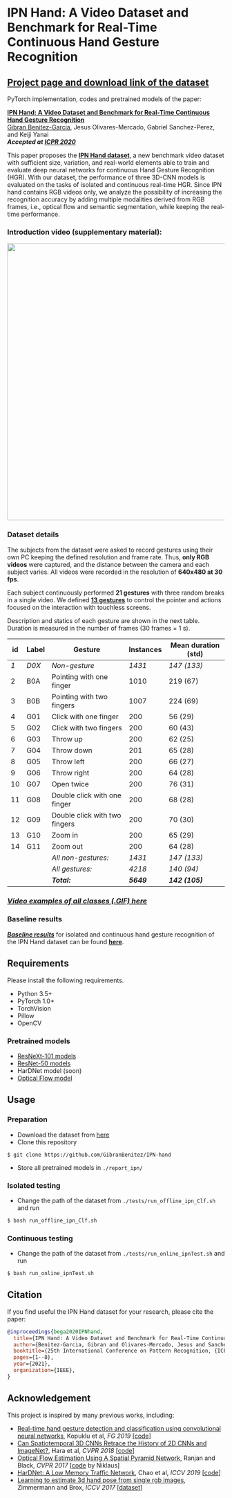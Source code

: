 # IPN Hand: A Video Dataset and Benchmark for Real-Time Continuous Hand Gesture Recognition
## [Project page and download link of the dataset](https://gibranbenitez.github.io/IPN_Hand/)

PyTorch implementation, codes and pretrained models of the paper: 

[__IPN Hand: A Video Dataset and Benchmark for Real-Time Continuous Hand Gesture Recognition__](https://arxiv.org/abs/2005.02134)
<br>
[Gibran Benitez-Garcia](https://gibranbenitez.github.io), Jesus Olivares-Mercado, Gabriel Sanchez-Perez, and Keiji Yanai
<br>
___Accepted at [ICPR 2020](https://www.icpr2020.it/)___

This paper proposes the [__IPN Hand dataset__](https://gibranbenitez.github.io/IPN_Hand/), a new benchmark video dataset with sufficient size, variation, and real-world elements able to train and evaluate deep neural networks for continuous Hand Gesture Recognition (HGR).
With our dataset, the performance of three 3D-CNN models is evaluated on the tasks of isolated and continuous real-time HGR.
Since IPN hand contains RGB videos only, we analyze the possibility of increasing the recognition accuracy by adding multiple modalities derived from RGB frames, i.e., optical flow and semantic segmentation, while keeping the real-time performance. 

### Introduction video (supplementary material):

<div align="center" style="width:image width px;">
  <img src="https://img.youtube.com/vi/OH3n5rf2wV8/maxresdefault.jpg" href="https://youtu.be/OH3n5rf2wV8" width="640">
</div>

### Dataset details

The subjects from the dataset were asked to record gestures using their own PC keeping the defined resolution and frame rate. 
Thus, __only RGB videos__ were captured, and the distance between the camera and each subject varies.
All videos were recorded in the resolution of __640x480 at 30 fps__. 

Each subject continuously performed __21 gestures__ with three random breaks in a single video.
We defined [__13 gestures__](https://gibranbenitez.github.io/IPN_Hand/Classes) to control the pointer and actions focused on the interaction with touchless screens.

Description and statics of each gesture are shown in the next table. 
Duration is measured in the number of frames (30 frames = 1 s).

id |	Label |  Gesture	| Instances	| Mean duration (std)
-- | -------- | -------- | ---------- | -------------------
_1_ | _D0X_ | _Non-gesture_ | _1431_ |	_147 (133)_
2	| B0A | Pointing with one finger	| 1010	| 219 (67)
3  | B0B |	Pointing with two fingers	| 1007	| 224 (69)
4	| G01 | Click with one finger	| 200	| 56 (29)
5	| G02 | Click with two fingers | 200	| 60 (43)
6	| G03 | Throw up	| 200	| 62 (25)
7	| G04 | Throw down	| 201	| 65 (28)
8	| G05 | Throw left	| 200	| 66 (27)
9	| G06 | Throw right	| 200	| 64 (28)
10	| G07 | Open twice	| 200	| 76 (31)
11	| G08 | Double click with one finger	| 200	| 68 (28)
12	| G09 | Double click with two fingers	| 200	| 70 (30)
13	| G10 | Zoom in	| 200	| 65 (29)
14	| G11 | Zoom out	| 200	| 64 (28)
| |  | _All non-gestures:_	| _1431_	| _147 (133)_
| |   | _All gestures:_	| _4218_	| _140 (94)_
|  | |  ___Total:___	| ___5649___	| ___142 (105)___

### [_Video examples of all classes (.GIF) here_](https://gibranbenitez.github.io/IPN_Hand/Classes)

### Baseline results

[___Baseline results___](https://gibranbenitez.github.io/IPN_Hand/Results) for isolated and continuous hand gesture recognition of the IPN Hand dataset can be found [__here__](https://gibranbenitez.github.io/IPN_Hand/Results).

## Requirements
Please install the following requirements.

- Python 3.5+
- PyTorch 1.0+
- TorchVision
- Pillow
- OpenCV

### Pretrained models
* [ResNeXt-101 models](https://drive.google.com/open?id=156fE3mO3YdFPY4pfreWYQn5sxQdu7Bmt) 
* [ResNet-50 models](https://drive.google.com/open?id=1X9uom_f0euHmhAgO8XNJUqUGH98saB7Z) 
* HarDNet model (soon)
* [Optical Flow model](https://github.com/sniklaus/pytorch-spynet) 


## Usage

### Preparation
* Download the dataset from [here](https://gibranbenitez.github.io/IPN_Hand/)
* Clone this repository
```console
$ git clone https://github.com/GibranBenitez/IPN-hand
```
* Store all pretrained models in `./report_ipn/`

### Isolated testing
* Change the path of the dataset from `./tests/run_offline_ipn_Clf.sh` and run
```bash
$ bash run_offline_ipn_Clf.sh
```
### Continuous testing
* Change the path of the dataset from `./tests/run_online_ipnTest.sh` and run
```bash
$ bash run_online_ipnTest.sh
```

## Citation
If you find useful the IPN Hand dataset for your research, please cite the paper:

```bibtex
@inproceedings{bega2020IPNhand,
  title={IPN Hand: A Video Dataset and Benchmark for Real-Time Continuous Hand Gesture Recognition},
  author={Benitez-Garcia, Gibran and Olivares-Mercado, Jesus and Sanchez-Perez, Gabriel and Yanai, Keiji},
  booktitle={25th International Conference on Pattern Recognition, {ICPR 2020}, Milan, Italy, Jan 10--15, 2021},
  pages={1--8},
  year={2021},
  organization={IEEE},
}
```
## Acknowledgement
This project is inspired by many previous works, including:
* [Real-time hand gesture detection and classification using convolutional neural networks](https://arxiv.org/abs/1901.10323), Kopuklu et al, _FG 2019_ [[code](https://github.com/ahmetgunduz/Real-time-GesRec)]
* [Can Spatiotemporal 3D CNNs Retrace the History of 2D CNNs and ImageNet?](http://openaccess.thecvf.com/content_cvpr_2018/html/Hara_Can_Spatiotemporal_3D_CVPR_2018_paper.html), Hara et al, _CVPR 2018_ [[code](https://github.com/kenshohara/3D-ResNets-PyTorch)]
* [Optical Flow Estimation Using A Spatial Pyramid Network](https://arxiv.org/abs/1611.00850), Ranjan and Black, _CVPR 2017_ [[code](https://github.com/sniklaus/pytorch-spynet) by Niklaus]
* [HarDNet: A Low Memory Traffic Network](https://arxiv.org/abs/1909.00948), Chao et al, _ICCV 2019_ [[code](https://github.com/PingoLH/FCHarDNet)]
* [Learning to estimate 3d hand pose from single rgb images](http://openaccess.thecvf.com/content_iccv_2017/html/Zimmermann_Learning_to_Estimate_ICCV_2017_paper.html), Zimmermann and Brox, _ICCV 2017_ [[dataset](https://lmb.informatik.uni-freiburg.de/resources/datasets/RenderedHandposeDataset.en.html)]
